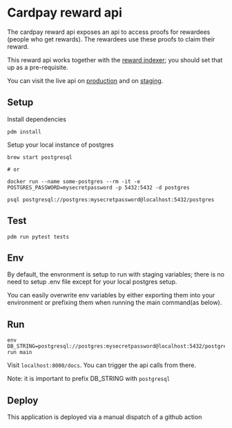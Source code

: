 # Cardpay reward api

The cardpay reward api exposes an api to access proofs for rewardees (people who get rewards). The rewardees use these proofs to claim their reward.

This reward api works together with the [reward indexer](../cardpay-reward-indexer/README.md); you should set that up as a pre-requisite. 

You can visit the live api on [production](https://reward-api.cardstack.com/docs) and on [staging](https://reward-api-staging.stack.cards).

## Setup

Install dependencies

    pdm install
    
Setup your local instance of postgres
    
    brew start postgresql

    # or 

    docker run --name some-postgres --rm -it -e POSTGRES_PASSWORD=mysecretpassword -p 5432:5432 -d postgres
        
    psql postgresql://postgres:mysecretpassword@localhost:5432/postgres

## Test

    pdm run pytest tests

## Env 

By default, the envronment is setup to run with staging variables; there is no need to setup .env file except for your local postgres setup.

You can easily overwrite env variables by either exporting them into your environment or prefixing them when running the main command(as below).

## Run

    env DB_STRING=postgresql://postgres:mysecretpassword@localhost:5432/postgrespdm run main 
    
    
Visit `localhost:8000/docs`. You can trigger the api calls from there. 

Note: it is important to prefix DB_STRING with `postgresql`
    
## Deploy 

This application is deployed via a manual dispatch of a github action 
